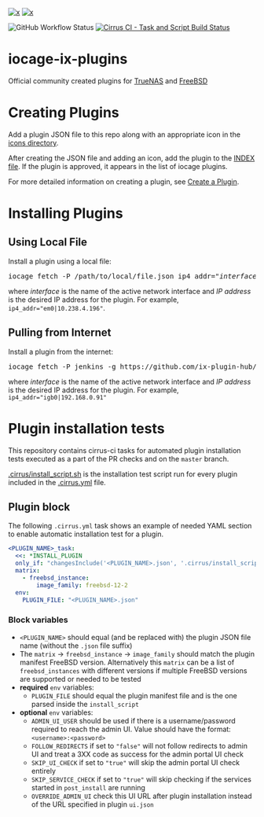 [plugins-shield]:https://img.shields.io/badge/TrueNAS%20CORE-Community%20Plugins-blue?logo=TrueNAS&style=for-the-badge
[plugins-link]:https://www.truenas.com/plugins/
[release-shield]:https://img.shields.io/badge/Default%20Branch-12.2--RELEASE-blue?logo=FreeBSD&logoColor=red&style=for-the-badge
[release-link]:https://www.freebsd.org/releases/12.2R/relnotes/

[![x][plugins-shield]][plugins-link] [![x][release-shield]][release-link]

![GitHub Workflow Status](https://img.shields.io/github/workflow/status/ix-plugin-hub/iocage-plugin-index/Validate%20JSONs?label=Validate%20JSONs&logo=github&style=for-the-badge)
[![Cirrus CI - Task and Script Build Status](https://img.shields.io/cirrus/github/ix-plugin-hub/iocage-plugin-index?label=Install%20test&logo=cirrus-ci&logoColor=green&style=for-the-badge)](https://cirrus-ci.com/github/ix-plugin-hub/iocage-plugin-index/master)

# iocage-ix-plugins
Official community created plugins for [TrueNAS](https://www.truenas.com/) and [FreeBSD](http://www.freebsd.org)

# Creating Plugins
Add a plugin JSON file to this repo along with an appropriate icon in the [icons directory](icons/).

After creating the JSON file and adding an icon, add the plugin to the [INDEX file](INDEX).
If the plugin is approved, it appears in the list of iocage plugins.

For more detailed information on creating a plugin, see [Create a Plugin](https://www.ixsystems.com/documentation/freenas/11.2-U6/plugins.html#create-a-plugin).

# Installing Plugins

## Using Local File
Install a plugin using a local file:
<pre>
iocage fetch -P /path/to/local/file.json ip4_addr="<i>interface</i>|<i>IPaddress</i>"
</pre>
where *interface* is the name of the active network interface and *IP address* is the desired IP address for the plugin.
For example, `ip4_addr="em0|10.238.4.196"`.

## Pulling from Internet
Install a plugin from the internet:
<pre>
iocage fetch -P jenkins -g https://github.com/ix-plugin-hub/iocage-plugin-index ip4_addr="<i>interface</i>|<i>IPaddress</i>"
</pre>
where *interface* is the name of the active network interface and *IP address* is the desired IP address for the plugin.
For example, `ip4_addr="igb0|192.168.0.91"`

# Plugin installation tests
This repository contains cirrus-ci tasks for automated plugin installation tests executed as a part of the PR checks and on the `master` branch.

[.cirrus/install_script.sh](.cirrus/install_script.sh) is the installation test script run for every plugin included in the [.cirrus.yml](.cirrus.yml) file.

## Plugin block
The following `.cirrus.yml` task shows an example of needed YAML section to enable automatic installation test for a plugin.

```yaml
<PLUGIN_NAME>_task:
  <<: *INSTALL_PLUGIN
  only_if: "changesInclude('<PLUGIN_NAME>.json', '.cirrus/install_script.sh')"
  matrix:
    - freebsd_instance:
        image_family: freebsd-12-2
  env:
    PLUGIN_FILE: "<PLUGIN_NAME>.json"
```

### Block variables
*  `<PLUGIN_NAME>` should equal (and be replaced with) the plugin JSON file name (without the `.json` file suffix)
* The `matrix` -> `freebsd_instance` -> `image_family` should match the plugin manifest FreeBSD version. Alternatively this `matrix` can be a list of `freebsd_instances` with different versions if multiple FreeBSD versions are supported or needed to be tested
* **required** `env` variables:
  * `PLUGIN_FILE` should equal the plugin manifest file and is the one parsed inside the `install_script`
* **optional** `env` variables:
  * `ADMIN_UI_USER` should be used if there is a username/password required to reach the admin UI. Value should have the format: `<username>:<password>`
  * `FOLLOW_REDIRECTS` if set to `"false"` will not follow redirects to admin UI and treat a 3XX code as success for the admin portal UI check
  * `SKIP_UI_CHECK` if set to `"true"` will skip the admin portal UI check entirely
  * `SKIP_SERVICE_CHECK` if set to `"true"` will skip checking if the services started in `post_install` are running
  * `OVERRIDE_ADMIN_UI` check this UI URL after plugin installation instead of the URL specified in plugin `ui.json`
